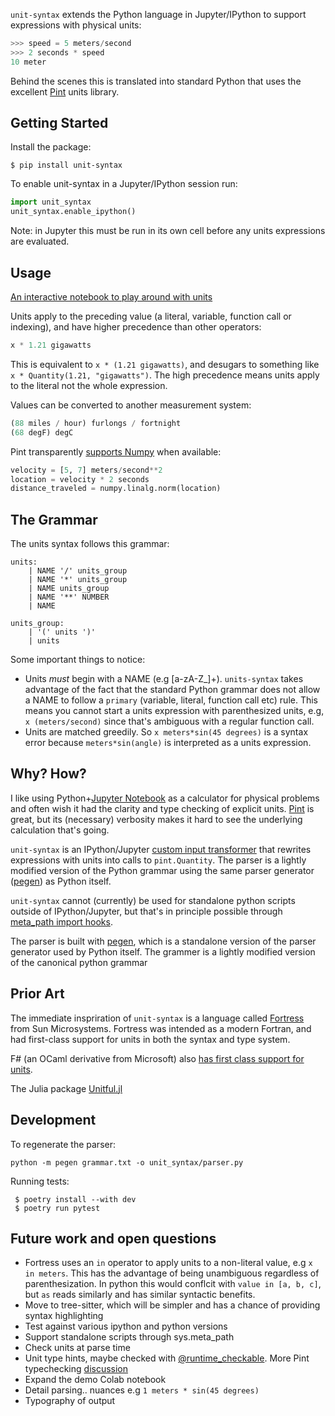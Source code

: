 `unit-syntax` extends the Python language in Jupyter/IPython to support expressions with physical units:

```python
>>> speed = 5 meters/second
>>> 2 seconds * speed
10 meter
```

Behind the scenes this is translated into standard Python that uses the excellent [Pint](https://pint.readthedocs.io/) units library.

## Getting Started

Install the package:

```shell
$ pip install unit-syntax
```

To enable unit-syntax in a Jupyter/IPython session run:

```python
import unit_syntax
unit_syntax.enable_ipython()
```

Note: in Jupyter this must be run in its own cell before any units expressions are evaluated.

## Usage

[An interactive notebook to play around with units](https://colab.research.google.com/drive/1PInyLGZHnUzEuUVgMsLrUUNdCurXK7v1#scrollTo=JszzXmATY0TV)

Units apply to the preceding value (a literal, variable, function call or indexing), and have higher precedence than other operators:

```python
x * 1.21 gigawatts
```

This is equivalent to `x * (1.21 gigawatts)`, and desugars to something like `x * Quantity(1.21, "gigawatts")`. The high precedence means units apply to the literal not the whole expression.

Values can be converted to another measurement system:

```python
(88 miles / hour) furlongs / fortnight
(68 degF) degC
```

Pint transparently [supports Numpy](https://pint.readthedocs.io/en/stable/user/numpy.html) when available:

```python
velocity = [5, 7] meters/second**2
location = velocity * 2 seconds
distance_traveled = numpy.linalg.norm(location)
```

## The Grammar

The units syntax follows this grammar:

```
units:
    | NAME '/' units_group
    | NAME '*' units_group
    | NAME units_group
    | NAME '**' NUMBER
    | NAME

units_group:
    | '(' units ')'
    | units
```

Some important things to notice:

- Units _must_ begin with a NAME (e.g [a-zA-Z_]+). `units-syntax` takes advantage of the fact that the standard Python grammar does not allow a NAME to follow a `primary` (variable, literal, function call etc) rule. This means you cannot start a units expression with parenthesized units, e.g, `x (meters/second)` since that's ambiguous with a regular function call.
- Units are matched greedily. So `x meters*sin(45 degrees)` is a syntax error because `meters*sin(angle)` is interpreted as a units expression.

## Why? How?

I like using Python+[Jupyter Notebook](https://jupyter.org/) as a calculator for physical problems and often wish it had the clarity and type checking of explicit units. [Pint](https://pint.readthedocs.io/) is great, but its (necessary) verbosity makes it hard to see the underlying calculation that's going.

`unit-syntax` is an IPython/Jupyter [custom input transformer](https://ipython.readthedocs.io/en/stable/config/inputtransforms.html) that rewrites expressions with units into calls to `pint.Quantity`. The parser is a lightly modified version of the Python grammar using the same parser generator ([pegen](https://github.com/we-like-parsers/pegen)) as Python itself.

`unit-syntax` cannot (currently) be used for standalone python scripts outside of IPython/Jupyter, but that's in principle possible through [meta_path import hooks](https://docs.python.org/3/reference/import.html#the-meta-path).

The parser is built with [pegen](https://github.com/we-like-parsers/pegen), which is a standalone version of the parser generator used by Python itself. The grammer is a lightly modified version of the canonical python grammar

## Prior Art

The immediate inspriration of `unit-syntax` is a language called [Fortress](https://citeseerx.ist.psu.edu/viewdoc/download?doi=10.1.1.180.6323&rep=rep1&type=pdf) from Sun Microsystems. Fortress was intended as a modern Fortran, and had first-class support for units in both the syntax and type system.

F# (an OCaml derivative from Microsoft) also [has first class support for units](https://en.wikibooks.org/wiki/F_Sharp_Programming/Units_of_Measure).

The Julia package [Unitful.jl](http://painterqubits.github.io/Unitful.jl/stable/)

## Development

To regenerate the parser:

`python -m pegen grammar.txt -o unit_syntax/parser.py`

Running tests:

```
 $ poetry install --with dev
 $ poetry run pytest
```

## Future work and open questions

- Fortress uses an `in` operator to apply units to a non-literal value, e.g `x in meters`. This has the advantage of being unambiguous regardless of parenthesization. In python this would conflcit with `value in [a, b, c]`, but `as` reads similarly and has similar syntactic benefits.
- Move to tree-sitter, which will be simpler and has a chance of providing syntax highlighting
- Test against various ipython and python versions
- Support standalone scripts through sys.meta_path
- Check units at parse time
- Unit type hints, maybe checked with [@runtime_checkable](https://docs.python.org/3/library/typing.html#typing.runtime_checkable). More Pint typechecking [discussion](https://github.com/hgrecco/pint/issues/1166)
- Expand the demo Colab notebook
- Detail parsing.. nuances e.g `1 meters * sin(45 degrees)`
- Typography of output
